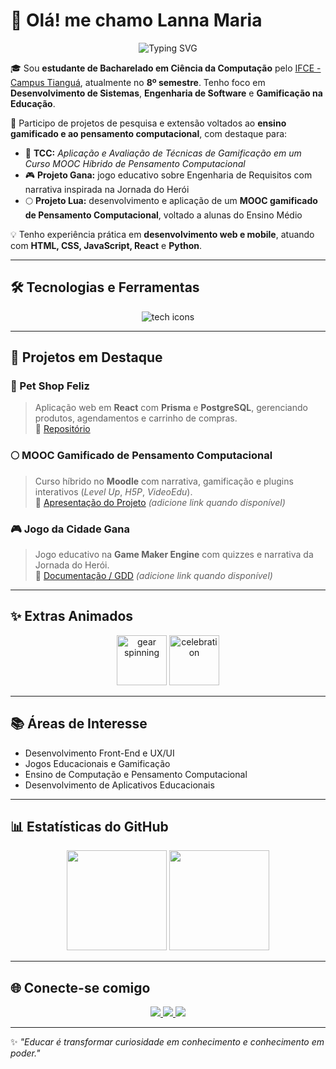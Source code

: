 # 👋 Olá! me chamo Lanna Maria

<p align="center">
  <img src="https://readme-typing-svg.herokuapp.com?font=Fira+Code&size=22&pause=1000&color=9B59B6&width=435&lines=Olá,+me+chamo+Lanna+Maria!;Desenvolvedora+Full Stack;Apaixonada+por+Tecnologia; Seja+bem+vindo(a)!" alt="Typing SVG"/>
</p>

🎓 Sou **estudante de Bacharelado em Ciência da Computação** pelo [IFCE - Campus Tianguá](https://ifce.edu.br/tiangua), atualmente no **8º semestre**. Tenho foco em **Desenvolvimento de Sistemas**, **Engenharia de Software** e **Gamificação na Educação**.

🚀 Participo de projetos de pesquisa e extensão voltados ao **ensino gamificado e ao pensamento computacional**, com destaque para:  
- 🧠 **TCC:** *Aplicação e Avaliação de Técnicas de Gamificação em um Curso MOOC Híbrido de Pensamento Computacional*  
- 🎮 **Projeto Gana:** jogo educativo sobre Engenharia de Requisitos com narrativa inspirada na Jornada do Herói  
- 🌕 **Projeto Lua:** desenvolvimento e aplicação de um **MOOC gamificado de Pensamento Computacional**, voltado a alunas do Ensino Médio

💡 Tenho experiência prática em **desenvolvimento web e mobile**, atuando com **HTML, CSS, JavaScript, React** e **Python**.

---

## 🛠️ Tecnologias e Ferramentas
<p align="center">
  <img src="https://skillicons.dev/icons?i=html,css,js,react,python,git,github,vscode,postgresql" alt="tech icons"/>
</p>

---

## 💼 Projetos em Destaque

### 🐾 Pet Shop Feliz
> Aplicação web em **React** com **Prisma** e **PostgreSQL**, gerenciando produtos, agendamentos e carrinho de compras.  
🔗 [Repositório](https://github.com/LannaMaria/projeto-pet-shop-fullstack)

### 🌕 MOOC Gamificado de Pensamento Computacional
> Curso híbrido no **Moodle** com narrativa, gamificação e plugins interativos (*Level Up*, *H5P*, *VideoEdu*).  
🔗 [Apresentação do Projeto](#) *(adicione link quando disponível)*

### 🎮 Jogo da Cidade Gana
> Jogo educativo na **Game Maker Engine** com quizzes e narrativa da Jornada do Herói.  
🔗 [Documentação / GDD](#) *(adicione link quando disponível)*

---

## ✨ Extras Animados

<p align="center">
  <img src="https://media.giphy.com/media/3oEjI6SIIHBdRxXI40/giphy.gif" width="80" alt="gear spinning"/>
  <img src="https://media.giphy.com/media/l0MYt5jPR6QX5pnqM/giphy.gif" width="80" alt="celebration"/>
</p>

---

## 📚 Áreas de Interesse
- Desenvolvimento Front-End e UX/UI  
- Jogos Educacionais e Gamificação  
- Ensino de Computação e Pensamento Computacional  
- Desenvolvimento de Aplicativos Educacionais

---

## 📊 Estatísticas do GitHub
<p align="center">
  <img src="https://github-readme-stats.vercel.app/api?username=LannaMaria&show_icons=true&theme=radical" height="160em" />
  <img src="https://github-readme-stats.vercel.app/api/top-langs/?username=LannaMaria&layout=compact&theme=radical" height="160em" />
</p>

---

## 🌐 Conecte-se comigo
<p align="center">
  <a href="https://www.linkedin.com/in/lanna-maria" target="_blank">
    <img src="https://img.shields.io/badge/LinkedIn-%230077B5.svg?style=for-the-badge&logo=linkedin&logoColor=white"/>
  </a>
  <a href="mailto:lannamaria@gmail.com">
    <img src="https://img.shields.io/badge/Gmail-D14836?style=for-the-badge&logo=gmail&logoColor=white"/>
  </a>
  <a href="https://lannamaria.github.io" target="_blank">
    <img src="https://img.shields.io/badge/Portfólio-%239B59B6.svg?style=for-the-badge&logo=firefox&logoColor=white"/>
  </a>
</p>

---

✨ *"Educar é transformar curiosidade em conhecimento e conhecimento em poder."*
